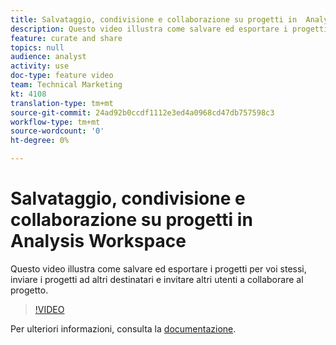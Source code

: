 ```yaml
---
title: Salvataggio, condivisione e collaborazione su progetti in  Analysis Workspace
description: Questo video illustra come salvare ed esportare i progetti per voi stessi, inviare i progetti ad altri destinatari e invitare altri utenti a collaborare al progetto.
feature: curate and share
topics: null
audience: analyst
activity: use
doc-type: feature video
team: Technical Marketing
kt: 4108
translation-type: tm+mt
source-git-commit: 24ad92b0ccdf1112e3ed4a0968cd47db757598c3
workflow-type: tm+mt
source-wordcount: '0'
ht-degree: 0%

---
```



# Salvataggio, condivisione e collaborazione su progetti in  Analysis Workspace

Questo video illustra come salvare ed esportare i progetti per voi stessi, inviare i progetti ad altri destinatari e invitare altri utenti a collaborare al progetto.

>[!VIDEO](https://video.tv.adobe.com/v/30993/?quality=12)

Per ulteriori informazioni, consulta la [documentazione](https://docs.adobe.com/content/help/it-IT/analytics/analyze/analysis-workspace/curate-share/send-schedule-files.html).
